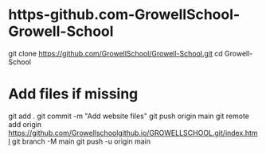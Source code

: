 # https-github.com-GrowellSchool-Growell-School
git clone https://github.com/GrowellSchool/Growell-School.git
cd Growell-School

# Add files if missing
git add .
git commit -m "Add website files"
git push origin main
git remote add origin https://github.com/Growellschoolgithub.io/GROWELLSCHOOL.git/index.html
git branch -M main
git push -u origin main
